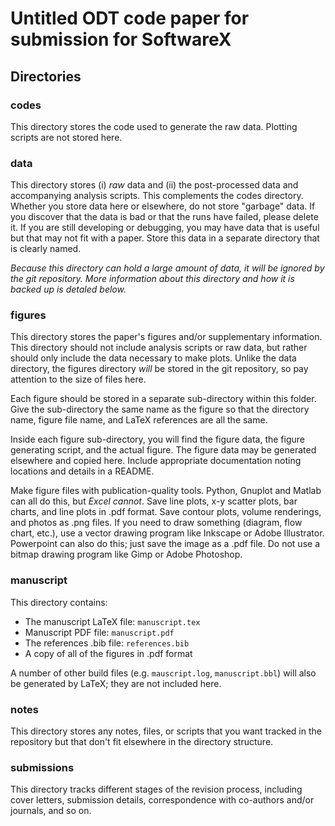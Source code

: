 # Untitled ODT code paper for submission for SoftwareX

## Directories

### codes
This directory stores the code used to generate the raw data. Plotting scripts are not stored here.

### data
This directory stores (i) *raw* data and (ii) the post-processed data and accompanying analysis scripts. This complements the codes directory. 
Whether you store data here or elsewhere, do not store "garbage" data. 
If you discover that the data is bad or that the runs have failed, please delete it.
If you are still developing or debugging, you may have data that is useful but that may not fit with a paper.
Store this data in a separate directory that is clearly named.

*Because this directory can hold a large amount of data, it will be ignored by the git repository.
More information about this directory and how it is backed up is detaled below.*

### figures
This directory stores the paper's figures and/or supplementary information.
This directory should not include analysis scripts or raw data, but rather should only include the data necessary to make plots.
Unlike the data directory, the figures directory *will* be stored in the git repository, so pay attention to the size of files here.

Each figure should be stored in a separate sub-directory within this folder. 
Give the sub-directory the same name as the figure so that the directory name, figure file name, and LaTeX references are all the same.

Inside each figure sub-directory, you will find the figure data, the figure generating script, and the actual figure. 
The figure data may be generated elsewhere and copied here. Include appropriate documentation noting locations and details in a README.

Make figure files with publication-quality tools. Python, Gnuplot and Matlab can all do this, but *Excel cannot*.
Save line plots, x-y scatter plots, bar charts, and line plots in .pdf format. 
Save contour plots, volume renderings, and photos as .png files. 
If you need to draw something (diagram, flow chart, etc.), use a vector drawing program like Inkscape or Adobe Illustrator. 
Powerpoint can also do this; just save the image as a .pdf file.
Do not use a bitmap drawing program like Gimp or Adobe Photoshop.

### manuscript
This directory contains:
- The manuscript LaTeX file: `manuscript.tex`
- Manuscript PDF file: `manuscript.pdf`
- The references .bib file: `references.bib`
- A copy of all of the figures in .pdf format

A number of other build files (e.g. `mauscript.log`, `manuscript.bbl`) will also be generated by LaTeX; they are not included here.

### notes
This directory stores any notes, files, or scripts that you want tracked in the repository but that don't fit elsewhere in the directory structure.

### submissions
This directory tracks different stages of the revision process, including cover letters, submission details, correspondence with co-authors and/or journals, and so on.
